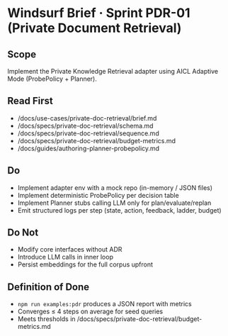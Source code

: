# Windsurf Brief · Sprint PDR-01 (Private Document Retrieval)

## Scope

Implement the Private Knowledge Retrieval adapter using AICL Adaptive Mode (ProbePolicy + Planner).

## Read First

- /docs/use-cases/private-doc-retrieval/brief.md
- /docs/specs/private-doc-retrieval/schema.md
- /docs/specs/private-doc-retrieval/sequence.md
- /docs/specs/private-doc-retrieval/budget-metrics.md
- /docs/guides/authoring-planner-probepolicy.md

## Do

- Implement adapter env with a mock repo (in-memory / JSON files)
- Implement deterministic ProbePolicy per decision table
- Implement Planner stubs calling LLM only for plan/evaluate/replan
- Emit structured logs per step (state, action, feedback, ladder, budget)

## Do Not

- Modify core interfaces without ADR
- Introduce LLM calls in inner loop
- Persist embeddings for the full corpus upfront

## Definition of Done

- `npm run examples:pdr` produces a JSON report with metrics
- Converges ≤ 4 steps on average for seed queries
- Meets thresholds in /docs/specs/private-doc-retrieval/budget-metrics.md
